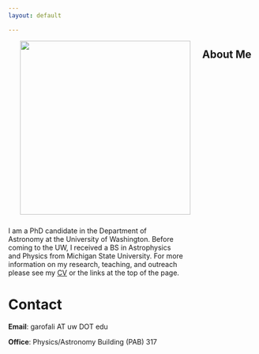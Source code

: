 ```yaml
---
layout: default

---
```




<p style="
	float: left;
	margin: 0 24px  24px;
">
<img src="../images/garofali.jpg" height="352px" width="345px">
</p>

## About Me
<p style='text-align: left; padding-right: 150px'>
I am a PhD candidate in the Department of Astronomy at the University of Washington. Before coming to the UW, I received a BS in Astrophysics and Physics from Michigan State University. For more information on my research, teaching, and outreach please see my <a href="docs/grad_CV.pdf">CV</a> or the links at the top of the page.</p>

# Contact

**Email**: garofali AT uw DOT edu

**Office**: Physics/Astronomy Building (PAB) 317
